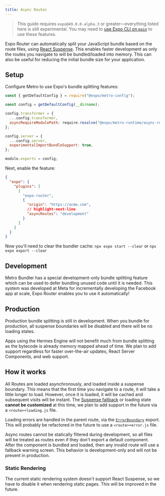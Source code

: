 ```yaml
---
title: Async Routes
---
```


> This guide requires `expo@49.0.0-alpha.3` or greater––everything listed here is still experimental. You may need to [use Expo CLI on `main`](https://github.com/expo/expo/tree/main/packages/%40expo/cli#contributing) to use these features.

Expo Router can automatically split your JavaScript bundle based on the route files, using [React Suspense](https://react.dev/reference/react/Suspense). This enables faster development as only the routes you navigate to will be bundled/loaded into memory. This can also be useful for reducing the initial bundle size for your application.

## Setup

Configure Metro to use Expo's bundle splitting features:

```js title=metro.config.js
const { getDefaultConfig } = require("@expo/metro-config");

const config = getDefaultConfig(__dirname);

config.transformer = {
  ...config.transformer,
  asyncRequireModulePath: require.resolve("@expo/metro-runtime/async-require"),
};

config.server = {
  ...config.server,
  experimentalImportBundleSupport: true,
};

module.exports = config;
```

Next, enable the feature:

```json title=app.json
{
  "expo": {
    "plugins": [
      [
        "expo-router",
        {
          "origin": "https://acme.com",
          // highlight-next-line
          "asyncRoutes": "development"
        }
      ]
    ]
  }
}
```

Now you'll need to clear the bundler cache: `npx expo start --clear` or `npx expo export --clear`

## Development

Metro Bundler has a special development-only bundle splitting feature which can be used to defer bundling unused code until it is needed. This system was developed at Meta for incrementally developing the Facebook app at scale, Expo Router enables you to use it automatically!

## Production

Production bundle splitting is still in development. When you bundle for production, all suspense boundaries will be disabled and there will be no loading states.

Apps using the Hermes Engine will not benefit much from bundle splitting as the bytecode is already memory mapped ahead of time. We plan to add support regardless for faster over-the-air updates, React Server Components, and web support.

## How it works

<!-- TODO: Loading states -->

All Routes are loaded asynchronously, and loaded inside a suspense boundary. This means that the first time you navigate to a route, it will take a little longer to load. However, once it is loaded, it will be cached and subsequent visits will be instant. The [Suspense fallback](https://react.dev/reference/react/Suspense#displaying-a-fallback-while-content-is-loading) or loading state **cannot be customized** at this time, we plan to add support in the future via a `<route>+loading.js` file.

<!-- TODO: Errors -->

Loading errors are handled in the parent route, via the [`ErrorBoundary`](/docs/features/errors) export. This will probably be refactored in the future to use a `<route>+error.js` file.

Async routes cannot be statically filtered during development, so all files will be treated as routes even if they don't export a default component. After the component is bundled and loaded, then any invalid route will use a fallback warning screen. This behavior is development-only and will not be present in production.

### Static Rendering

The current static rendering system doesn't support React Suspense, so we have to disable it when rendering static pages. This will be improved in the future.
